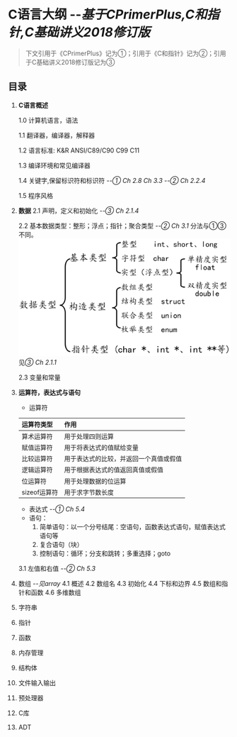 # C语言大纲 --*基于CPrimerPlus,C和指针,C基础讲义2018修订版*

> 下文引用于《CPrimerPlus》记为①；引用于《C和指针》记为②；引用于C基础讲义2018修订版记为③

## 目录

1. **C语言概述**

   1.0 计算机语言，语法

   1.1  翻译器，编译器，解释器

   1.2 语言标准: K&R ANSI/C89/C90 C99 C11

   1.3 编译环境和常见编译器

   1.4 关键字,保留标识符和标识符 *--① Ch 2.8 Ch 3.3 --② Ch 2.2.4*

   1.5 程序风格
2. **数据**
   2.1 声明，定义和初始化 *--③ Ch 2.1.4*

   2.2 基本数据类型：整形；浮点；指针；聚合类型 *--② Ch 3.1*
   分法与①③不同。
   ![Alt text](image.png)
   见*③ Ch 2.1.1*

   2.3 变量和常量
3. **运算符，表达式与语句**

   - 运算符

   | 运算符类型   | 作用                                   |
   | ------------ | -------------------------------------- |
   | 算术运算符   | 用于处理四则运算                       |
   | 赋值运算符   | 用于将表达式的值赋给变量               |
   | 比较运算符   | 用于表达式的比较，并返回一个真值或假值 |
   | 逻辑运算符   | 用于根据表达式的值返回真值或假值       |
   | 位运算符     | 用于处理数据的位运算                   |
   | sizeof运算符 | 用于求字节数长度                       |

   - 表达式 *--① Ch 5.4*
   - 语句：
     1. 简单语句：以一个分号结尾：空语句，函数表达式语句，赋值表达式语句等
     2. 复合语句（块）
     3. 控制语句：循环；分支和跳转；多重选择；goto

   3.1 左值和右值 *--② Ch 5.3*
4. 数组 *--见array*
      4.1 概述
      4.2 数组名
      4.3 初始化
      4.4 下标和边界
      4.5 数组和指针和函数
      4.6 多维数组
5. 字符串
6. 指针
7. 函数
8. 内存管理
9. 结构体
10. 文件输入输出
11. 预处理器
12. C库
13. ADT
